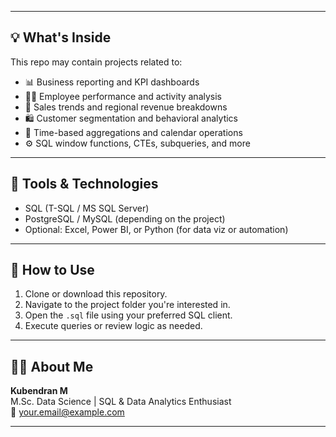 
---

## 💡 What's Inside

This repo may contain projects related to:

- 📊 Business reporting and KPI dashboards  
- 🧑‍💼 Employee performance and activity analysis  
- 💸 Sales trends and regional revenue breakdowns  
- 🛍️ Customer segmentation and behavioral analytics  
- 📅 Time-based aggregations and calendar operations  
- ⚙️ SQL window functions, CTEs, subqueries, and more

---

## 🧰 Tools & Technologies

- SQL (T-SQL / MS SQL Server)
- PostgreSQL / MySQL (depending on the project)
- Optional: Excel, Power BI, or Python (for data viz or automation)

---

## 🚀 How to Use

1. Clone or download this repository.
2. Navigate to the project folder you're interested in.
3. Open the `.sql` file using your preferred SQL client.
4. Execute queries or review logic as needed.

---

## 🙋‍♂️ About Me

**Kubendran M**  
M.Sc. Data Science | SQL & Data Analytics Enthusiast  
📧 your.email@example.com

---

